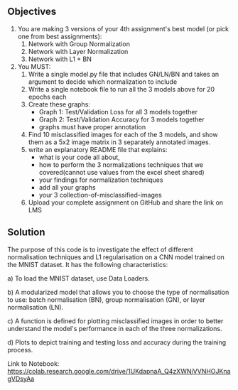 ## Objectives

1. You are making 3 versions of your 4th assignment's best model (or pick one from best assignments):  
    1. Network with Group Normalization  
    2. Network with Layer Normalization  
    3. Network with L1 + BN  
2. You MUST:  
    1. Write a single model.py file that includes GN/LN/BN and takes an argument to decide which normalization to include  
    2. Write a single notebook file to run all the 3 models above for 20 epochs each  
    3. Create these graphs:
        - Graph 1: Test/Validation Loss for all 3 models together  
        - Graph 2: Test/Validation Accuracy for 3 models together  
        - graphs must have proper annotation  
    4. Find 10 misclassified images for each of the 3 models, and show them as a 5x2 image matrix in 3 separately annotated images.  
    5. write an explanatory README file that explains:  
        - what is your code all about,  
        - how to perform the 3 normalizations techniques that we covered(cannot use values from the excel sheet shared)
        - your findings for normalization techniques  
        - add all your graphs  
        - your 3 collection-of-misclassified-images  
    6. Upload your complete assignment on GitHub and share the link on LMS  
    
 ## Solution
The purpose of this code is to investigate the effect of different normalisation techniques and L1 regularisation on a CNN model trained on the MNIST dataset. It has the following characteristics:

a) To load the MNIST dataset, use Data Loaders.

b) A modularized model that allows you to choose the type of normalisation to use: batch normalisation (BN), group normalisation (GN), or layer normalisation (LN).

c) A function is defined for plotting misclassified images in order to better understand the model's performance in each of the three normalizations.

d) Plots to depict training and testing loss and accuracy during the training process.

Link to Notebook: https://colab.research.google.com/drive/1UKdapnaA_Q4zXWNjVVNHOJKnagVDsyAa
